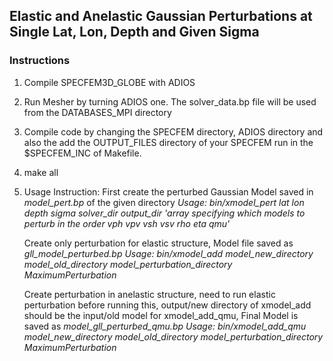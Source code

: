 ## Elastic and Anelastic Gaussian Perturbations at Single Lat, Lon, Depth and Given Sigma

### Instructions

1. Compile SPECFEM3D_GLOBE with ADIOS
2. Run Mesher by turning ADIOS one. The solver_data.bp file will be used from the DATABASES_MPI directory
3. Compile code by changing the SPECFEM directory, ADIOS directory and also the add the OUTPUT_FILES directory of your SPECFEM run in the $SPECFEM_INC of Makefile.
4. make all 
5. Usage Instruction:
   First create the perturbed Gaussian Model saved in *model_pert.bp* of the given directory
   *Usage: bin/xmodel_pert lat lon depth sigma solver_dir output_dir 'array specifying which models to perturb in the order vph vpv vsh vsv rho eta qmu'*


   Create only perturbation for elastic structure, Model file saved as *gll_model_perturbed.bp*
   *Usage: bin/xmodel_add model_new_directory model_old_directory model_perturbation_directory MaximumPerturbation*


   
   Create perturbation in anelastic structure, need to run elastic perturbation before running this, output/new directory of xmodel_add should be the input/old model for xmodel_add_qmu, Final Model is saved as *model_gll_perturbed_qmu.bp*
   *Usage: bin/xmodel_add_qmu model_new_directory model_old_directory model_perturbation_directory MaximumPerturbation*
 
